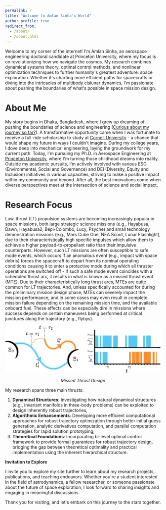 ```yaml
---
permalink: /
title: "Welcome to Amlan Sinha's World"
author_profile: true
redirect_from: 
  - /about/
  - /about.html
---
```


Welcome to my corner of the internet! I'm Amlan Sinha, an aerospace engineering doctoral candidate at Princeton University, where my focus is on revolutionizing how we navigate the cosmos. My research combines dynamical systems theory, optimal control methods, and nonlinear optimization techniques to further humanity's greatest adventure: space exploration. Whether it's charting more efficient paths for spacecrafts or diving into the intricacies of multibody cislunar dynamics, I'm passionate about pushing the boundaries of what's possible in space mission design.

About Me
======
My story begins in Dhaka, Bangladesh, where I grew up dreaming of pushing the boundaries of science and engineering ([Curious about my journey so far?](/my-journey.html)). A transformative opportunity came when I was fortunate to receive a full-ride scholarship to study at [Cornell University](https://www.cornell.edu/) - a chance that would shape my future in ways I couldn't imagine. During my college years, I dove deep into mechanical engineering, laying the groundwork for my current path. Today, I'm pursuing my Ph.D. in Aerospace Engineering at [Princeton University](https://www.princeton.edu/), where I'm turning those childhood dreams into reality. Outside my academic pursuits, I'm 
actively involved with various ESG (Environmental, Social and Governance) and DEI (Diversity, Equity and Inclusion) initiatives in various capacities, 
striving to make a positive impact within my community and beyond. After all, the best innovations come when diverse perspectives meet at the intersection of science and social impact.

Research Focus
======
Low-thrust (LT) propulsion systems are becoming increasingly popular in space missions, both large strategic science missions (e.g., Hayabusa, Dawn, Hayabusa2, Bepi-Colombo, Lucy, Psyche) and small technology demonstration missions (e.g., Mars Cube One, NEA Scout, Lunar Flashlight), due to their characteristically high specific impulses which allow them to achieve a higher payload-to-propellant ratio than their impulsive counterparts. However, such LT missions are often susceptible to safe mode events, which occurs if an anomalous event (e.g., impact with space debris) forces the spacecraft to depart from its nominal operating conditions causing it to enter a protective mode during which all thruster operations are switched off - if such a safe mode event coincides with a scheduled thrust arc, it results in what is known as a missed thrust event (MTE). Due to their characteristically long thrust arcs, MTEs are quite common for LT trajectories. And, unless specifically accounted for during the preliminary mission design phase, MTEs can severely impact the mission performance, and in some cases may even result in complete mission failure depending on the remaining mission time, and the available onboard fuel. These effects can be especially dire in missions where success depends on certain maneuvers being performed at critical junctures along the trajectory (e.g., flybys).

<div style="text-align: center">
    <img src="/images/technical/missed-thrust-event-schematic.png" alt="Missed Thrust Design" style="width: 600px; max-width: 100%;"/>
    <p><em>Missed Thrust Design</em></p>
</div>

My research spans three main thrusts:
1. **Dynamical Structures**: Investigating how natural dynamical structures (e.g., invariant manifolds in three-body problems) can be exploited to design inherently robust trajectories,
2. **Algorithmic Enhancements**: Developing more efficient computational approaches for robust trajectory optimization through better initial guess generation, analytic derivatives computation, and parallel computation strategies for rapid solution prototyping,
3. **Theoretical Foundations**: Incorporating bi-level optimal control framework to provide formal guarantees for robust trajectory design, bridging the gap between theoretical optimality and practical implementation using the inherent hierarchical structure.

**Invitation to Explore**

I invite you to explore my site further to learn about my research projects, publications, and teaching endeavors. Whether you're a student interested in the field of astrodynamics, a fellow researcher, or someone passionate about the future of space exploration, I look forward to sharing insights and engaging in meaningful discussions.

Thank you for visiting, and let's embark on this journey to the stars together.
